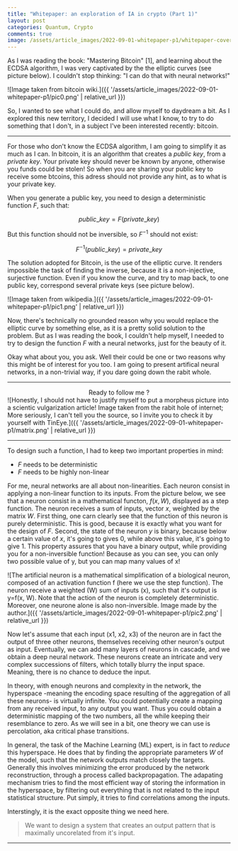 ```yaml
---
title: "Whitepaper: an exploration of IA in crypto (Part 1)"
layout: post
categories: Quantum, Crypto
comments: true
image: /assets/article_images/2022-09-01-whitepaper-p1/whitepaper-cover.jpg
---
```


As I was reading the book: "Mastering Bitcoin" [1], and learning about the ECDSA algorithm, I was very captivated by the the elliptic curves (see picture below). I couldn't stop thinking: "I can do that with neural networks!"

![Image taken from bitcoin wiki.]({{ '/assets/article_images/2022-09-01-whitepaper-p1/pic0.png' | relative_url }})

So, I wanted to see what I could do, and allow myself to daydream a bit. As I explored this new territory, I decided I will use what I know, to try to do something that I don't, in a subject I've been interested recently: bitcoin.

***

For those who don't know the ECDSA algorithm, I am going to simplify it as much as I can. In bitcoin, it is an algorithm that creates a *public key*, from a *private key*. Your private key should never be known by anyone, otherwise you funds could be stolen! So when you are sharing your public key to receive some btcoins, this adress should not provide any hint, as to what is your private key. 

When you generate a public key, you need to design a deterministic function $F$, such that:

$$public\_key = F(private\_key)$$

But this function should not be inversible, so $F^{-1}$ should not exist:

$$F^{-1}(public\_key) = private\_key$$

The solution adopted for Bitcoin, is the use of the elliptic curve. It renders impossible the task of finding the inverse, because it is a non-injective, surjective function. Even if you know the curve, and try to map back, to one public key, correspond several private keys (see picture below).

![Image taken from wikipedia.]({{ '/assets/article_images/2022-09-01-whitepaper-p1/pic1.png' | relative_url }})

Now, there's technically no grounded reason why you would replace the elliptic curve by something else, as it is a pretty solid solution to the problem. But as I was reading the book, I couldn't help myself, I needed to try to design the function $F$ with a neural networks, just for the beauty of it. 

Okay what about you, you ask. Well their could be one or two reasons why this might be of interest for you too. I am going to present artifical neural networks, in a non-trivial way, if you dare going down the rabit whole.

***


<center> Ready to follow me ? </center>
![Honestly, I should not have to justify myself to put a morpheus picture into a scientic vulgarization article! Image taken from the rabit hole of internet; More seriously, I can't tell you the source, so I invite you to check it by yourself with TinEye.]({{ '/assets/article_images/2022-09-01-whitepaper-p1/matrix.png' | relative_url }})


***

To design such a function, I had to keep two important properties in mind:
- $F$ needs to be deterministic
- $F$ needs to be highly non-linear

For me, neural networks are all about non-linearities. Each neuron consist in applying a non-linear function to its inputs. From the picture below, we see that a neuron consist in a mathematical functon, $f(x, W)$, displayed as a step function. The neuron receives a sum of inputs, vector $x$, weighted by the matrix $W$. First thing, one carn clearly see that the function of this neuron is purely deterministic. This is good, because it is exactly what you want for the design of $F$. Second, the state of the neuron $y$ is binary, because below a certain value of $x$, it's going to gives $0$, while above this value, it's going to give $1$. This property assures that you have a binary output, while providing you for a non-inversible function! Because as you can see, you can only two possible value of y, but you can map many values of x! 

![The artificial neuron is a mathematical simplification of a biological neuron, composed of an activation function f (here we use the step function). The neuron receive a weighted (W) sum of inputs (x), such that it's output is y=f(x, W). Note that the action of the neuron is completely deterministic. Moreover, one neurone alone is also non-inversible. Image made by the author.]({{ '/assets/article_images/2022-09-01-whitepaper-p1/pic2.png' | relative_url }})


Now let's assume that each input (x1, x2, x3) of the neuron are in fact the output of three other neurons, themselves receiving other neuron's output as input. Eventually, we can add many layers of neurons in cascade, and we obtain a deep neural network. These neurons create an intricate and very complex successions of filters, which totally blurry the input space. Meaning, there is no chance to deduce the input.

In theory, with enough neurons and complexity in the network, the hyperspace -meaning the encoding space resulting of the aggregation of all these neurons- is virtually infinite. You could potentially create a mapping from any received input, to any output you want. Thus you could obtain a deterministic mapping of the two numbers, all the while keeping their resemblance to zero. As we will see in a bit, one theory we can use is percolation, aka critical phase transitions. 

In general, the task of the Machine Learning (ML) expert, is in fact to *reduce* this hyperspace. He does that by finding the appropriate parameters $W$ of the model, such that the network outputs match closely the targets. Generally this involves minimizing the error produced by the network reconstruction, through a process called backpropagation. The adapating mechanism tries to find the most efficient way of storing the information in the hyperspace, by filtering out everything that is not related to the input statistical structure. Put simply, it tries to find correlations among the inputs. 

Interstingly, it is the exact opposite thing we need here. 
> We want to design a system that creates an output pattern that is maximally uncorelated from it's input. 

***





